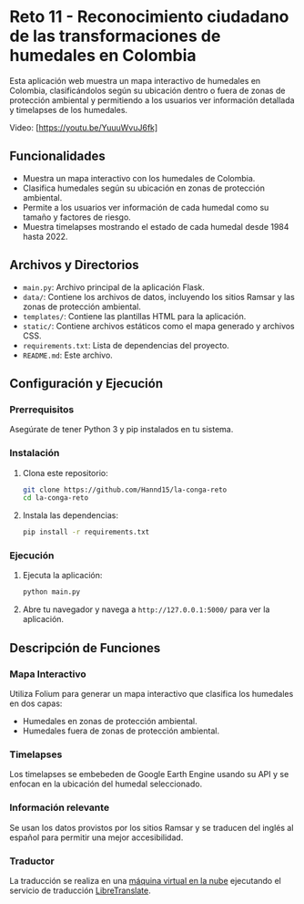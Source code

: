 # Reto 11 - Reconocimiento ciudadano de las transformaciones de humedales en Colombia

Esta aplicación web muestra un mapa interactivo de humedales en Colombia, clasificándolos según su ubicación dentro o fuera de zonas de protección ambiental y permitiendo a los usuarios ver información detallada y timelapses de los humedales.

Video: [https://youtu.be/YuuuWvuJ6fk]

## Funcionalidades

- Muestra un mapa interactivo con los humedales de Colombia.
- Clasifica humedales según su ubicación en zonas de protección ambiental.
- Permite a los usuarios ver información de cada humedal como su tamaño y factores de riesgo.
- Muestra timelapses mostrando el estado de cada humedal desde 1984 hasta 2022.

## Archivos y Directorios

- `main.py`: Archivo principal de la aplicación Flask.
- `data/`: Contiene los archivos de datos, incluyendo los sitios Ramsar y las zonas de protección ambiental.
- `templates/`: Contiene las plantillas HTML para la aplicación.
- `static/`: Contiene archivos estáticos como el mapa generado y archivos CSS.
- `requirements.txt`: Lista de dependencias del proyecto.
- `README.md`: Este archivo.

## Configuración y Ejecución

### Prerrequisitos

Asegúrate de tener Python 3 y pip instalados en tu sistema.

### Instalación

1. Clona este repositorio:
    ```sh
    git clone https://github.com/Hannd15/la-conga-reto
    cd la-conga-reto
    ```

2. Instala las dependencias:
    ```sh
    pip install -r requirements.txt
    ```

### Ejecución

1. Ejecuta la aplicación:
    ```sh
    python main.py
    ```

2. Abre tu navegador y navega a `http://127.0.0.1:5000/` para ver la aplicación.

## Descripción de Funciones

### Mapa Interactivo

Utiliza Folium para generar un mapa interactivo que clasifica los humedales en dos capas:
- Humedales en zonas de protección ambiental.
- Humedales fuera de zonas de protección ambiental.

### Timelapses

Los timelapses se embebeden de Google Earth Engine usando su API y se enfocan en la ubicación del humedal seleccionado.

### Información relevante

Se usan los datos provistos por los sitios Ramsar y se traducen del inglés al español para permitir una mejor accesibilidad.

### Traductor

La traducción se realiza en una [máquina virtual en la nube](http://168.138.132.122:5000/) ejecutando el servicio de traducción [LibreTranslate](https://github.com/LibreTranslate/LibreTranslate).
